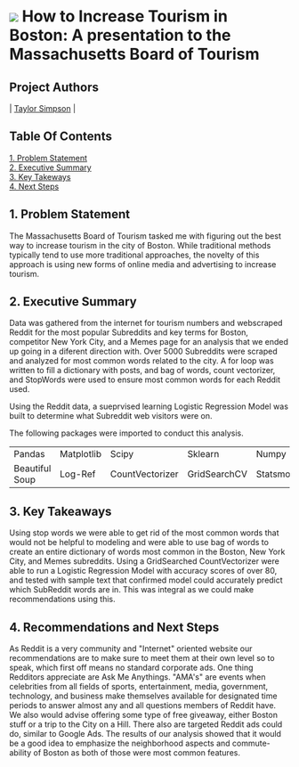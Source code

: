 # ![](https://ga-dash.s3.amazonaws.com/production/assets/logo-9f88ae6c9c3871690e33280fcf557f33.png) How to Increase Tourism in Boston: A presentation to the Massachusetts Board of Tourism

## Project Authors
| [Taylor Simpson](https://github.com/taylorjsimpson) |


## Table Of Contents
[1. Problem Statement](#1.-Problem-Statement)<br>
[2. Executive Summary](#2.-Tools-&-Methodology)<br>
[3. Key Takeways](#4.-Key-Takeaways)<br>
[4. Next Steps](#5.-Next-Steps)<br>

## 1. Problem Statement

The Massachusetts Board of Tourism tasked me with figuring out the best way to increase tourism in the city of Boston. While traditional methods typically tend to use more traditional approaches, the novelty of this approach is using new forms of online media and advertising to increase tourism.


## 2. Executive Summary

Data was gathered from the internet for tourism numbers and webscraped Reddit for the most popular Subreddits and key terms for Boston, competitor New York City, and a Memes page for an analysis that we ended up going in a diferent direction with. Over 5000 Subreddits were scraped and analyzed for most common words related to the city.
A for loop was written to fill a dictionary with posts, and bag of words, count vectorizer, and StopWords were used to ensure most common words for each Reddit used. 

Using the Reddit data, a sueprvised learning Logistic Regression Model was built to determine what Subreddit web visitors were on.


The following packages were imported to conduct this analysis.

|                |            |                |              |            |                |
|----------------|------------|----------------|--------------|------------|--------------- |
| Pandas         | Matplotlib | Scipy          | Sklearn      | Numpy      | TFIDVectorizer |
| Beautiful Soup | Log-Ref    | CountVectorizer| GridSearchCV | Statsmodel | Pipeline       |
                   


## 3. Key Takeaways

Using stop words we were able to get rid of the most common words that would not be helpful to modeling and were able to use bag of words to create an entire dictionary of words most common in the Boston, New York City, and Memes subreddits. Using a GridSearched CountVectorizer were able to run a Logistic Regression Model with accuracy scores of over 80, and tested with sample text that confirmed model could accurately predict which SubReddit words are in. This was integral as we could make recommendations using this. 

## 4. Recommendations and Next Steps

As Reddit is a very community and "Internet" oriented website our recommendations are to make sure to meet them at their own level so to speak, which first off means no standard corporate ads. One thing Redditors appreciate are Ask Me Anythings. "AMA's" are events when celebrities from all fields of sports, entertainment, media, government, technology, and business make themselves available for designated time periods to answer almost any and all questions members of Reddit have. We also would advise offering some type of free giveaway, either Boston stuff or a trip to the City on a Hill. There also are targeted Reddit ads could do, similar to Google Ads. The results of our analysis showed that it would be a good idea to emphasize the neighborhood aspects and commute-ability of Boston as both of those were most common features. 
